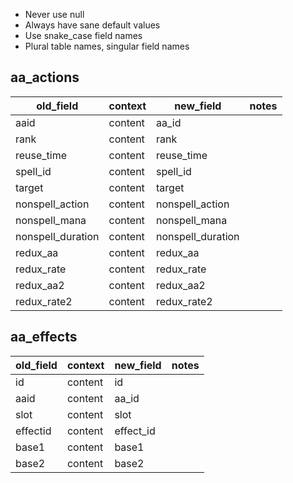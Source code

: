 
* Never use null
* Always have sane default values
* Use snake_case field names
* Plural table names, singular field names

## aa_actions

old_field|context|new_field|notes
---|---|---|---
aaid|content|aa_id|
rank|content|rank|
reuse_time|content|reuse_time|
spell_id|content|spell_id|
target|content|target|
nonspell_action|content|nonspell_action|
nonspell_mana|content|nonspell_mana|
nonspell_duration|content|nonspell_duration|
redux_aa|content|redux_aa|
redux_rate|content|redux_rate|
redux_aa2|content|redux_aa2|
redux_rate2|content|redux_rate2|

## aa_effects

old_field|context|new_field|notes
---|---|---|---
id|content|id|
aaid|content|aa_id|
slot|content|slot|
effectid|content|effect_id|
base1|content|base1|
base2|content|base2|